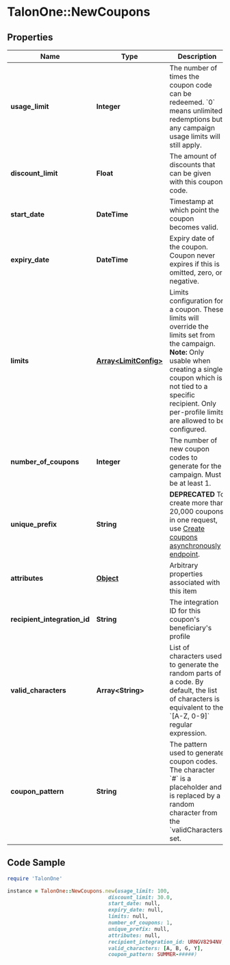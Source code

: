 # TalonOne::NewCoupons

## Properties

Name | Type | Description | Notes
------------ | ------------- | ------------- | -------------
**usage_limit** | **Integer** | The number of times the coupon code can be redeemed. &#x60;0&#x60; means unlimited redemptions but any campaign usage limits will still apply.  | 
**discount_limit** | **Float** | The amount of discounts that can be given with this coupon code.  | [optional] 
**start_date** | **DateTime** | Timestamp at which point the coupon becomes valid. | [optional] 
**expiry_date** | **DateTime** | Expiry date of the coupon. Coupon never expires if this is omitted, zero, or negative. | [optional] 
**limits** | [**Array&lt;LimitConfig&gt;**](LimitConfig.md) | Limits configuration for a coupon. These limits will override the limits set from the campaign.  **Note:** Only usable when creating a single coupon which is not tied to a specific recipient. Only per-profile limits are allowed to be configured.  | [optional] 
**number_of_coupons** | **Integer** | The number of new coupon codes to generate for the campaign. Must be at least 1. | 
**unique_prefix** | **String** | **DEPRECATED** To create more than 20,000 coupons in one request, use [Create coupons asynchronously endpoint](https://docs.talon.one/management-api/#operation/createCouponsAsync).  | [optional] 
**attributes** | [**Object**](.md) | Arbitrary properties associated with this item | [optional] 
**recipient_integration_id** | **String** | The integration ID for this coupon&#39;s beneficiary&#39;s profile | [optional] 
**valid_characters** | **Array&lt;String&gt;** | List of characters used to generate the random parts of a code. By default, the list of characters is equivalent to the &#x60;[A-Z, 0-9]&#x60; regular expression.  | [optional] 
**coupon_pattern** | **String** | The pattern used to generate coupon codes. The character &#x60;#&#x60; is a placeholder and is replaced by a random character from the &#x60;validCharacters&#x60; set.  | [optional] 

## Code Sample

```ruby
require 'TalonOne'

instance = TalonOne::NewCoupons.new(usage_limit: 100,
                                 discount_limit: 30.0,
                                 start_date: null,
                                 expiry_date: null,
                                 limits: null,
                                 number_of_coupons: 1,
                                 unique_prefix: null,
                                 attributes: null,
                                 recipient_integration_id: URNGV8294NV,
                                 valid_characters: [A, B, G, Y],
                                 coupon_pattern: SUMMER-#####)
```


